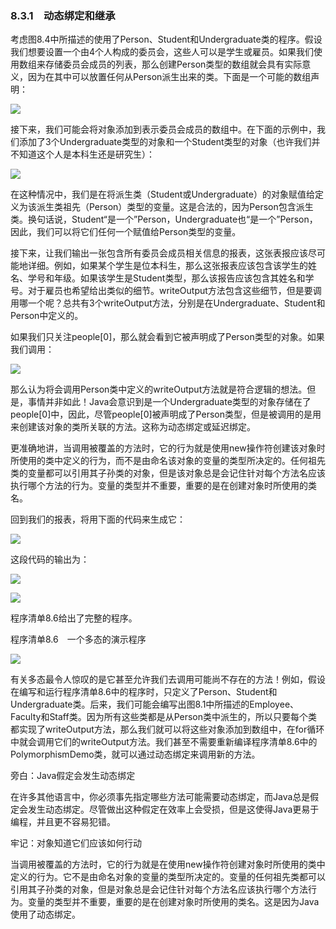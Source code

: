   

### 8.3.1　动态绑定和继承

考虑图8.4中所描述的使用了Person、Student和Undergraduate类的程序。假设我们想要设置一个由4个人构成的委员会，这些人可以是学生或雇员。如果我们使用数组来存储委员会成员的列表，那么创建Person类型的数组就会具有实际意义，因为在其中可以放置任何从Person派生出来的类。下面是一个可能的数组声明：

![](../Images/image10836.gif)

接下来，我们可能会将对象添加到表示委员会成员的数组中。在下面的示例中，我们添加了3个Undergraduate类型的对象和一个Student类型的对象（也许我们并不知道这个人是本科生还是研究生）：

![](0-Assets/Epubook/程序员编程语言经典合集（计算机科学丛书5册套装），javapython编程语言含经典教材龙书《编译原理》%20(Bruce%20Eckel%20%20Alfred%20V.%20Aho%20%20Monica%20S.%20Lam%20etc.)%20(Z-Library)/images/image10837.jpeg)

在这种情况中，我们是在将派生类（Student或Undergraduate）的对象赋值给定义为该派生类祖先（Person）类型的变量。这是合法的，因为Person包含派生类。换句话说，Student“是一个”Person，Undergraduate也“是一个”Person，因此，我们可以将它们任何一个赋值给Person类型的变量。

接下来，让我们输出一张包含所有委员会成员相关信息的报表，这张表报应该尽可能地详细。例如，如果某个学生是位本科生，那么这张报表应该包含该学生的姓名、学号和年级。如果该学生是Student类型，那么该报告应该包含其姓名和学号。对于雇员也希望给出类似的细节。writeOutput方法包含这些细节，但是要调用哪一个呢？总共有3个writeOutput方法，分别是在Undergraduate、Student和Person中定义的。

如果我们只关注people[0]，那么就会看到它被声明成了Person类型的对象。如果我们调用：

![](../Images/image10838.gif)

那么认为将会调用Person类中定义的writeOutput方法就是符合逻辑的想法。但是，事情并非如此！Java会意识到是一个Undergraduate类型的对象存储在了people[0]中，因此，尽管people[0]被声明成了Person类型，但是被调用的是用来创建该对象的类所关联的方法。这称为动态绑定或延迟绑定。

更准确地讲，当调用被覆盖的方法时，它的行为就是使用new操作符创建该对象时所使用的类中定义的行为，而不是由命名该对象的变量的类型所决定的。任何祖先类的变量都可以引用其子孙类的对象，但是该对象总是会记住针对每个方法名应该执行哪个方法的行为。变量的类型并不重要，重要的是在创建对象时所使用的类名。

回到我们的报表，将用下面的代码来生成它：

![](0-Assets/Epubook/程序员编程语言经典合集（计算机科学丛书5册套装），javapython编程语言含经典教材龙书《编译原理》%20(Bruce%20Eckel%20%20Alfred%20V.%20Aho%20%20Monica%20S.%20Lam%20etc.)%20(Z-Library)/images/image10839.jpeg)

这段代码的输出为：

![](../Images/image10840.gif)

![](../Images/image10841.gif)

程序清单8.6给出了完整的程序。

程序清单8.6　一个多态的演示程序

![](0-Assets/Epubook/程序员编程语言经典合集（计算机科学丛书5册套装），javapython编程语言含经典教材龙书《编译原理》%20(Bruce%20Eckel%20%20Alfred%20V.%20Aho%20%20Monica%20S.%20Lam%20etc.)%20(Z-Library)/images/image10842.jpeg)

有关多态最令人惊叹的是它甚至允许我们去调用可能尚不存在的方法！例如，假设在编写和运行程序清单8.6中的程序时，只定义了Person、Student和Undergraduate类。后来，我们可能会编写出图8.1中所描述的Employee、Faculty和Staff类。因为所有这些类都是从Person类中派生的，所以只要每个类都实现了writeOutput方法，那么我们就可以将这些对象添加到数组中，在for循环中就会调用它们的writeOutput方法。我们甚至不需要重新编译程序清单8.6中的PolymorphismDemo类，就可以通过动态绑定来调用新的方法。  

旁白：Java假定会发生动态绑定  

在许多其他语言中，你必须事先指定哪些方法可能需要动态绑定，而Java总是假定会发生动态绑定。尽管做出这种假定在效率上会受损，但是这使得Java更易于编程，并且更不容易犯错。  

牢记：对象知道它们应该如何行动

当调用被覆盖的方法时，它的行为就是在使用new操作符创建对象时所使用的类中定义的行为。它不是由命名对象的变量的类型所决定的。变量的任何祖先类都可以引用其子孙类的对象，但是对象总是会记住针对每个方法名应该执行哪个方法行为。变量的类型并不重要，重要的是在创建对象时所使用的类名。这是因为Java使用了动态绑定。